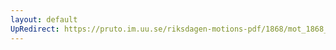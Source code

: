 ```yaml
---
layout: default
UpRedirect: https://pruto.im.uu.se/riksdagen-motions-pdf/1868/mot_1868__ak__193/mot_1868__ak__193-001.pdf
---
```


